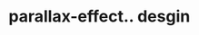 # parallax-effect.. desgin                                                                                                                                                                                                                                                                                                                                                                                                                                                                                                                                                                                                                                                                                            
